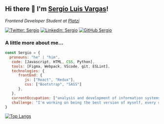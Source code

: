 ### <h2> Hi there 👋 I'm [Sergio Luis Vargas](https://vargasdev.com)!</h2>
<p><em>Frontend Developer Student at <a href="https://platzi.com/">Platzi</a></em></p>

[![Twitter: Sergio](https://img.shields.io/twitter/follow/VargasDev05?style=social)](https://twitter.com/VargasDev05)
[![Linkedin: Sergio](https://img.shields.io/badge/-sergiovargas95-blue?style=flat-square&logo=Linkedin&logoColor=white&link=https://www.linkedin.com/in/sergiovargas95/)](https://www.linkedin.com/in/sergiovargas95/)
[![GitHub Sergio](https://img.shields.io/github/followers/sergiolvargas95?label=follow&style=social)](https://github.com/sergiolvargas95)


### A little more about me...  

```javascript
const Sergio = {
  pronouns: "he" | "him",
   code: [Javascript, HTML, CSS, Python],
   tools: [Figma, Webpack, VScode, git, ESLint],
   technologies: {
      frontEnd: {
         js: ["React", "Redux"],
         css: ["Bootstrap", "SASS"]
      },
   },
   currentOccupation: ["analysis and development of information systems student, Frontend developer, open for job opportunities"],
   challenge: "I'm working on being the best version of myself, every day.",
}
```

[![Top Langs](https://github-readme-stats.vercel.app/api/top-langs/?username=sergiolvargas95)](https://github.com/sergiolvargas95/github-readme-stats)

